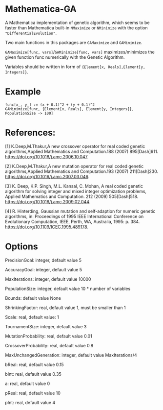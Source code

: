 # Mathematica-GA

A Mathematica implementation of genetic algorithm, which seems to be faster than Mathematica built-in `NMaximize` or `NMinimize` with the option `"DifferentialEvolution"`.

Two main functions in this packages are `GAMaximize` and `GAMinimize`.

`GAMaximize[func, vars]`/`GAMinimize[func, vars]`  maximizes/minimizes the given function func numerically with the Genetic Algorithm. 

Variables should be written in form of `{Element[x, Reals],Element[y, Integers]}`. 

# Example
```
func[x_, y_] := (x + 0.1)^2 + (y + 0.1)^2
GAMinimize[func, {Element[x, Reals], Element[y, Integers]}, PopulationSize -> 100]
```

# References: 

[1] K.Deep,M.Thakur,A new crossover operator for real coded genetic algorithms,Applied Mathematics and Computation.188 (2007) 895\[Dash]911. https://doi.org/10.1016/j.amc.2006.10.047.

[2] K.Deep,M.Thakur,A new mutation operator for real coded genetic algorithms,Applied Mathematics and Computation.193 (2007) 211\[Dash]230. https://doi.org/10.1016/j.amc.2007.03.046.

[3] K. Deep, K.P. Singh, M.L. Kansal, C. Mohan, A real coded genetic algorithm for solving integer and mixed integer optimization problems, Applied Mathematics and Computation. 212 (2009) 505\[Dash]518. https://doi.org/10.1016/j.amc.2009.02.044.

[4] R. Hinterding, Gaussian mutation and self-adaption for numeric genetic algorithms, in: Proceedings of 1995 IEEE International Conference on Evolutionary Computation, IEEE, Perth, WA, Australia, 1995: p. 384. https://doi.org/10.1109/ICEC.1995.489178.


# Options

PrecisionGoal: integer, default value 5

AccuracyGoal: integer, default value 5

MaxIterations: integer, default value 10000

PopulationSize: integer, default value 10 * number of variables

Bounds: default value None

ShrinkingFactor: real, default value 1, must be smaller than 1

Scale: real, default value: 1

TournamentSize: integer, default value 3

MutationProbability: real, default value 0.01

CrossoverProbability: real, default value 0.8

MaxUnchangedGeneration: integer, default value MaxIterations/4

bReal: real, default value 0.15

bInt: real, default value 0.35

a: real, default value 0

pReal: real, default value 10

pInt: real, default value 4

